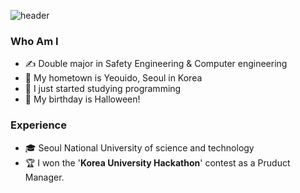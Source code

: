 ![header](https://capsule-render.vercel.app/api?type=cylinder&color=auto&text=Hello!%20I'm%20Sungyoung!&fontAlignY=48&fontSize=60&height=170&animation=blinking&desc=WELCOME%20TO%20MY%20GITHUB!&descAlignY=80)

### Who Am I
- &#9997; Double major in Safety Engineering & Computer engineering
- &#127969; My hometown is Yeouido, Seoul in Korea
- &#128035; I just started studying programming
- &#127875; My birthday is Halloween!

### Experience
- &#127891; Seoul National University of science and technology
- &#127942; I won the '**Korea University Hackathon**' contest as a Pruduct Manager.
